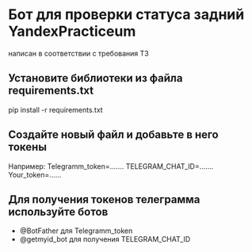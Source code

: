 # Бот для проверки статуса задний YandexPracticeum

написан в соответствии с требования ТЗ

## Установите библиотеки из файла requirements.txt

pip install -r requirements.txt

## Создайте новый файл и добавьте в него токены

Например:
Telegramm_token=.......
TELEGRAM_CHAT_ID=.......
Your_token=......


## Для получения токенов телеграмма используйте ботов

- @BotFather для Telegramm_token
- @getmyid_bot для получения TELEGRAM_CHAT_ID